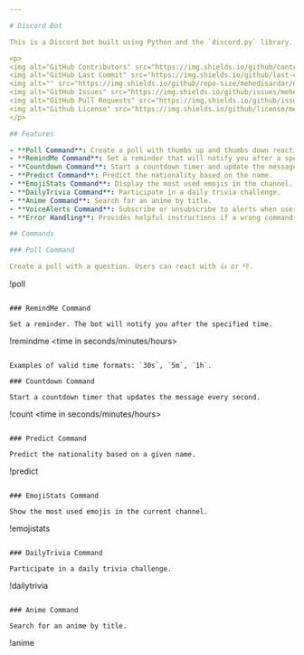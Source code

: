```yaml
---

# Discord Bot

This is a Discord bot built using Python and the `discord.py` library. The bot includes several useful commands, such as creating polls, setting reminders, starting countdowns, predicting nationalities, showing emoji statistics, running daily trivia, searching for anime, and providing voice channel join alerts. 

<p>
<img alt="GitHub Contributors" src="https://img.shields.io/github/contributors/mehedisardar/discord-bots" />
<img alt="GitHub Last Commit" src="https://img.shields.io/github/last-commit/mehedisardar/discord-bots" />
<img alt="" src="https://img.shields.io/github/repo-size/mehedisardar/discord-bots" />
<img alt="GitHub Issues" src="https://img.shields.io/github/issues/mehedisardar/discord-bots" />
<img alt="GitHub Pull Requests" src="https://img.shields.io/github/issues-pr/mehedisardar/discord-bots" />
<img alt="Github License" src="https://img.shields.io/github/license/mehedisardar/discord-bots" />
</p>

## Features

- **Poll Command**: Create a poll with thumbs up and thumbs down reactions.
- **RemindMe Command**: Set a reminder that will notify you after a specified time.
- **Countdown Command**: Start a countdown timer and update the message every second.
- **Predict Command**: Predict the nationality based on the name.
- **EmojiStats Command**: Display the most used emojis in the channel.
- **DailyTrivia Command**: Participate in a daily trivia challenge.
- **Anime Command**: Search for an anime by title.
- **VoiceAlerts Command**: Subscribe or unsubscribe to alerts when users join a voice channel.
- **Error Handling**: Provides helpful instructions if a wrong command is entered.

## Commands

### Poll Command

Create a poll with a question. Users can react with 👍 or 👎.

```
!poll <question>
```

### RemindMe Command

Set a reminder. The bot will notify you after the specified time.

```
!remindme <time in seconds/minutes/hours> <reminder>
```

Examples of valid time formats: `30s`, `5m`, `1h`.

### Countdown Command

Start a countdown timer that updates the message every second.

```
!count <time in seconds/minutes/hours>
```

### Predict Command

Predict the nationality based on a given name.

```
!predict <name>
```

### EmojiStats Command

Show the most used emojis in the current channel.

```
!emojistats
```

### DailyTrivia Command

Participate in a daily trivia challenge.

```
!dailytrivia
```

### Anime Command

Search for an anime by title.

```
!anime <title>
```

### VoiceAlerts Command

Subscribe or unsubscribe to alerts when users join a voice channel.

```
!voicealerts <subscribe/unsubscribe>
```

## Getting Started

### Prerequisites

- Python 3.6 or higher
- `discord.py` library
- `python-dotenv` library
- `aiohttp` library

### Installation

1. Clone the repository:

```sh
git clone https://github.com/mehedisardar/discord-bot.git
cd your-repository
```

2. Create a virtual environment and activate it:

```sh
python -m venv env
source env/bin/activate  # On Windows use `env\Scripts\activate`
```

3. Install the required packages:

```sh
pip install -r requirements.txt
```

4. Create a `.env` file in the root directory and add your Discord bot token:

```
DISCORD_TOKEN=your_discord_bot_token
```

### Running the Bot

Run the bot using the following command:

```sh
python bot.py
```

## Contributing

Contributions are welcome! Please open an issue or submit a pull request.

## License

This project is licensed under the MIT License - see the [LICENSE](https://github.com/mehedisardar/discord-bots/blob/main/LICENSE) file for details.

## Acknowledgments

- [discord.py](https://discordpy.readthedocs.io/en/stable/) - Python wrapper for the Discord API
- [dotenv](https://pypi.org/project/python-dotenv/) - Read environment variables from a .env file
- [aiohttp](https://docs.aiohttp.org/en/stable/) - Asynchronous HTTP client/server framework for Python

---
```

